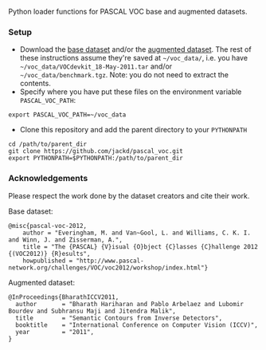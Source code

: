 Python loader functions for PASCAL VOC base and augmented datasets.

### Setup
* Download the [base dataset](http://host.robots.ox.ac.uk/pascal/VOC/voc2012/) and/or the [augmented dataset](http://home.bharathh.info/pubs/codes/SBD/download.html). The rest of these instructions assume they're saved at `~/voc_data/`, i.e. you have `~/voc_data/VOCdevkit_18-May-2011.tar` and/or `~/voc_data/benchmark.tgz`. Note: you do not need to extract the contents.
* Specify where you have put these files on the environment variable `PASCAL_VOC_PATH`:
```
export PASCAL_VOC_PATH=~/voc_data
```
* Clone this repository and add the parent directory to your `PYTHONPATH`
```
cd /path/to/parent_dir
git clone https://github.com/jackd/pascal_voc.git
export PYTHONPATH=$PYTHONPATH:/path/to/parent_dir
```

### Acknowledgements
Please respect the work done by the dataset creators and cite their work.

Base dataset:
```
@misc{pascal-voc-2012,
	author = "Everingham, M. and Van~Gool, L. and Williams, C. K. I. and Winn, J. and Zisserman, A.",
	title = "The {PASCAL} {V}isual {O}bject {C}lasses {C}hallenge 2012 {(VOC2012)} {R}esults",
	howpublished = "http://www.pascal-network.org/challenges/VOC/voc2012/workshop/index.html"}
```

Augmented dataset:
```
@InProceedings{BharathICCV2011,
  author       = "Bharath Hariharan and Pablo Arbelaez and Lubomir Bourdev and Subhransu Maji and Jitendra Malik",
  title        = "Semantic Contours from Inverse Detectors",
  booktitle    = "International Conference on Computer Vision (ICCV)",
  year         = "2011",
}
```
